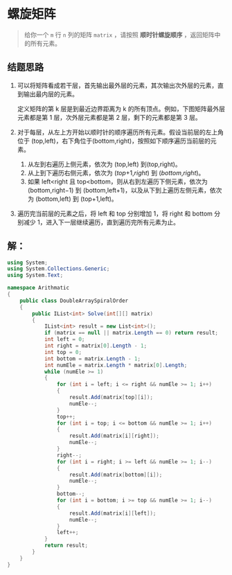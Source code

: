 # 螺旋矩阵

> 给你一个 `m` 行 `n` 列的矩阵 `matrix` ，请按照 **顺时针螺旋顺序** ，返回矩阵中的所有元素。

## 结题思路

1. 可以将矩阵看成若干层，首先输出最外层的元素，其次输出次外层的元素，直到输出最内层的元素。	

   定义矩阵的第 k 层是到最近边界距离为 k 的所有顶点。例如，下图矩阵最外层元素都是第 1 层，次外层元素都是第 2 层，剩下的元素都是第 3 层。

2. 对于每层，从左上方开始以顺时针的顺序遍历所有元素。假设当前层的左上角位于 (top,left)，右下角位于(bottom,right)，按照如下顺序遍历当前层的元素。

   1. 从左到右遍历上侧元素，依次为 (top,left) 到(top,right)。
   2. 从上到下遍历右侧元素，依次为 (*top*+1,*right*) 到 (*bottom*,*right*)。
   3. 如果 left<right 且 top<bottom，则从右到左遍历下侧元素，依次为 (bottom,right−1) 到 (bottom,left+1)，以及从下到上遍历左侧元素，依次为 (bottom,left) 到 (top+1,left)。

3. 遍历完当前层的元素之后，将 left 和 top 分别增加 1，将 right 和 bottom 分别减少 1，进入下一层继续遍历，直到遍历完所有元素为止。


## 解：

```c#
using System;
using System.Collections.Generic;
using System.Text;

namespace Arithmatic
{
    public class DoubleArraySpiralOrder
    {
        public IList<int> Solve(int[][] matrix)
        {
            IList<int> result = new List<int>();
            if (matrix == null || matrix.Length == 0) return result;
            int left = 0;
            int right = matrix[0].Length - 1;
            int top = 0;
            int bottom = matrix.Length - 1;
            int numEle = matrix.Length * matrix[0].Length;
            while (numEle >= 1)
            {
                for (int i = left; i <= right && numEle >= 1; i++)
                {
                    result.Add(matrix[top][i]);
                    numEle--;
                }
                top++;
                for (int i = top; i <= bottom && numEle >= 1; i++)
                {
                    result.Add(matrix[i][right]);
                    numEle--;
                }
                right--;
                for (int i = right; i >= left && numEle >= 1; i--)
                {
                    result.Add(matrix[bottom][i]);
                    numEle--;
                }
                bottom--;
                for (int i = bottom; i >= top && numEle >= 1; i--)
                {
                    result.Add(matrix[i][left]);
                    numEle--;
                }
                left++;
            }
            return result;
        }
    }
}

```



